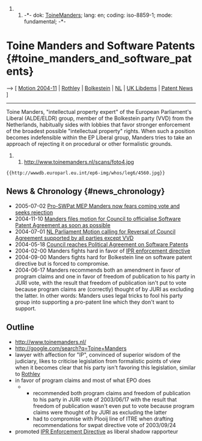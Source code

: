 1.  1.  -\*- dok: [ToineManders](ToineManders "wikilink"); lang: en;
        coding: iso-8859-1; mode: fundamental; -\*-

# Toine Manders and Software Patents {#toine_manders_and_software_patents}

\--\> \[ [ Motion 2004-11](Manders0411En "wikilink") \| [
Rothley](WillyRothleyEn "wikilink") \| [
Bolkestein](SwpatbolkesteinEn "wikilink") \| [ NL](SwpatnlEn "wikilink")
\| [ UK Libdems](ElectUkLib0405En "wikilink") \| [ Patent
News](SwpatcninoEn "wikilink") \]

------------------------------------------------------------------------

Toine Manders, \"intellectual property expert\" of the European
Parliament\'s Liberal (ALDE/ELDR) group, member of the Bolkestein party
(VVD) from the Netherlands, habitually sides with lobbies that favor
stronger enforcement of the broadest possible \"intellectual property\"
rights. When such a position becomes indefensible within the EP Liberal
group, Manders tries to take an approach of rejecting it on procedural
or other formalistic grounds.

1.  1.  <http://www.toinemanders.nl/scans/foto4.jpg>

```{=mediawiki}
{{http://wwwdb.europarl.eu.int/ep6-img/whos/leg6/4560.jpg}}
```
## News & Chronology {#news_chronology}

-   2005-07-02 [ Pro-SWPat MEP Manders now fears coming vote and seeks
    rejection](Manders050702En "wikilink")
-   2004-11-10 [ Manders files motion for Council to officialise
    Software Patent Agreement as soon as
    possible](Manders0411En "wikilink")
-   2004-07-01 [ NL Parliament Motion calling for Reversal of Council
    Agreement supported by all parties except
    VVD](Nlmot040701En "wikilink")
-   2004-05-18 [ Council reaches Political Agreement on Software
    Patents](Cons040518En "wikilink")
-   2004-02-00 Manders fights hard in favor of [IPR enforcement
    directive](http://plone.ffii.org/events/2004/ipred/ "wikilink")
-   2004-09-00 Manders fights hard for Bolkestein line on software
    patent directive but is forced to compromise.
-   2004-06-17 Manders recommends both an amendment in favor of program
    claims and one in favor of freedom of publication to his party in
    JURI vote, with the result that freedom of publication isn\'t put to
    vote because program claims are (correctly) thought of by JURI as
    excluding the latter. In other words: Manders uses legal tricks to
    fool his party group into supporting a pro-patent line which they
    don\'t want to support.

## Outline

-   <http://www.toinemanders.nl/>
-   <http://google.com/search?q=Toine+Manders>
-   lawyer with affection for \"IP\", convinced of superior wisdom of
    the judiciary, likes to criticise legislation from formalistic
    points of view when it becomes clear that his party isn\'t favoring
    this legislation, similar to [ Rothley](WilliRothleyEn "wikilink")
-   in favor of program claims and most of what EPO does
    -   -   recommended both program claims and freedom of publication
            to his party in JURI vote of 2003/06/17 with the result that
            freedom of publication wasn\'t even put to vote because
            program claims were thought of by JURI as excluding the
            latter
        -   had to compromise with Plooij line of ITRE when drafting
            recommendations for swpat directive vote of 2003/09/24
-   promoted [IPR Enforcement
    Directive](http://plone.ffii.org/2004/ipred/ "wikilink") as liberal
    shadow rapporteur
